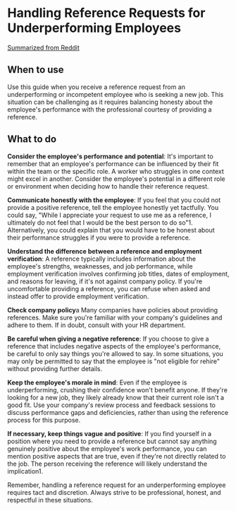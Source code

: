 # Handling Reference Requests for Underperforming Employees

[Summarized from Reddit](https://www.reddit.com/r/managers/comments/13u2cht/incompetent_employee_asking_to_put_me_as/)

## When to use
Use this guide when you receive a reference request from an underperforming or incompetent employee who is seeking a new job. This situation can be challenging as it requires balancing honesty about the employee's performance with the professional courtesy of providing a reference.

## What to do

**Consider the employee's performance and potential**: It's important to remember that an employee's performance can be influenced by their fit within the team or the specific role. A worker who struggles in one context might excel in another. Consider the employee's potential in a different role or environment when deciding how to handle their reference request​.

**Communicate honestly with the employee**: If you feel that you could not provide a positive reference, tell the employee honestly yet tactfully. You could say, "While I appreciate your request to use me as a reference, I ultimately do not feel that I would be the best person to do so"​1​. Alternatively, you could explain that you would have to be honest about their performance struggles if you were to provide a reference​.

**Understand the difference between a reference and employment verification**: A reference typically includes information about the employee's strengths, weaknesses, and job performance, while employment verification involves confirming job titles, dates of employment, and reasons for leaving, if it's not against company policy. If you're uncomfortable providing a reference, you can refuse when asked and instead offer to provide employment verification​.

**Check company policy**a Many companies have policies about providing references. Make sure you're familiar with your company's guidelines and adhere to them. If in doubt, consult with your HR department​.

**Be careful when giving a negative reference**: If you choose to give a reference that includes negative aspects of the employee's performance, be careful to only say things you're allowed to say. In some situations, you may only be permitted to say that the employee is "not eligible for rehire" without providing further details​.

**Keep the employee's morale in mind**: Even if the employee is underperforming, crushing their confidence won't benefit anyone. If they're looking for a new job, they likely already know that their current role isn't a good fit. Use your company's review process and feedback sessions to discuss performance gaps and deficiencies, rather than using the reference process for this purpose​.

**If necessary, keep things vague and positive**: If you find yourself in a position where you need to provide a reference but cannot say anything genuinely positive about the employee's work performance, you can mention positive aspects that are true, even if they're not directly related to the job. The person receiving the reference will likely understand the implication1​.

Remember, handling a reference request for an underperforming employee requires tact and discretion. Always strive to be professional, honest, and respectful in these situations.